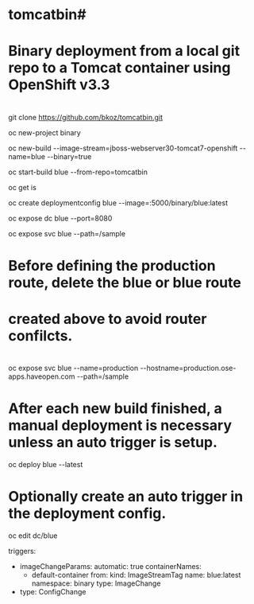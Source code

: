 # tomcatbin#
#
# Binary deployment from a local git repo to a Tomcat container using OpenShift v3.3
#

#
git clone https://github.com/bkoz/tomcatbin.git

oc new-project binary

oc new-build --image-stream=jboss-webserver30-tomcat7-openshift --name=blue --binary=true

oc start-build blue --from-repo=tomcatbin

oc get is

oc create deploymentconfig blue --image=<registry-service-ip>:5000/binary/blue:latest

oc expose dc blue --port=8080

oc expose svc blue --path=/sample

#
# Before defining the production route, delete the blue or blue route 
# created above to avoid router confilcts.
#
oc expose svc blue --name=production --hostname=production.ose-apps.haveopen.com --path=/sample

#
# After each new build finished, a manual deployment is necessary unless an auto trigger is setup.
oc deploy blue --latest

#
# Optionally create an auto trigger in the deployment config. 
oc edit dc/blue

triggers:
- imageChangeParams:
    automatic: true
    containerNames:
    - default-container
    from:
      kind: ImageStreamTag
      name: blue:latest
      namespace: binary
  type: ImageChange
- type: ConfigChange

